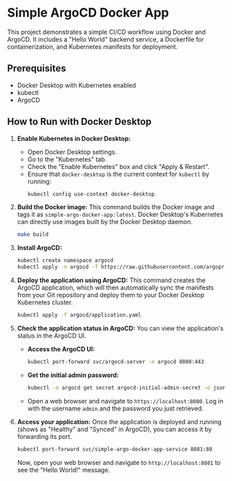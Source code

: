 # Simple ArgoCD Docker App

This project demonstrates a simple CI/CD workflow using Docker and ArgoCD. It includes a "Hello World" backend service, a Dockerfile for containerization, and Kubernetes manifests for deployment.

## Prerequisites

- Docker Desktop with Kubernetes enabled
- kubectl
- ArgoCD

## How to Run with Docker Desktop

1.  **Enable Kubernetes in Docker Desktop:**
    - Open Docker Desktop settings.
    - Go to the "Kubernetes" tab.
    - Check the "Enable Kubernetes" box and click "Apply & Restart".
    - Ensure that `docker-desktop` is the current context for `kubectl` by running:
      ```bash
      kubectl config use-context docker-desktop
      ```

2.  **Build the Docker image:**
    This command builds the Docker image and tags it as `simple-argo-docker-app:latest`. Docker Desktop's Kubernetes can directly use images built by the Docker Desktop daemon.
    ```bash
    make build
    ```

3.  **Install ArgoCD:**
    ```bash
    kubectl create namespace argocd
    kubectl apply -n argocd -f https://raw.githubusercontent.com/argoproj/argo-cd/stable/manifests/install.yaml
    ```

4.  **Deploy the application using ArgoCD:**
    This command creates the ArgoCD application, which will then automatically sync the manifests from your Git repository and deploy them to your Docker Desktop Kubernetes cluster.
    ```bash
    kubectl apply -f argocd/application.yaml
    ```

5.  **Check the application status in ArgoCD:**
    You can view the application's status in the ArgoCD UI.
    - **Access the ArgoCD UI:**
        ```bash
        kubectl port-forward svc/argocd-server -n argocd 8080:443
        ```
    - **Get the initial admin password:**
        ```bash
        kubectl -n argocd get secret argocd-initial-admin-secret -o jsonpath="{.data.password}" | base64 -d
        ```
    - Open a web browser and navigate to `https://localhost:8080`. Log in with the username `admin` and the password you just retrieved.

6.  **Access your application:**
    Once the application is deployed and running (shows as "Healthy" and "Synced" in ArgoCD), you can access it by forwarding its port.
    ```bash
    kubectl port-forward svc/simple-argo-docker-app-service 8081:80
    ```
    Now, open your web browser and navigate to `http://localhost:8081` to see the "Hello World!" message.
